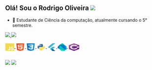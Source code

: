 ## Olá! **Sou o Rodrigo Oliveira** <img src="https://raw.githubusercontent.com/iampavangandhi/iampavangandhi/master/gifs/Hi.gif" width="30px"></h2>

- 🌱 Estudante de Ciência da computação, atualmente cursando o 5° semestre.

<div>
  <a href="https://github.com/Rodrigoo-Oliveira">
  <img height="180em" src="https://github-readme-stats.vercel.app/api?username=Rodrigoo-Oliveira&show_icons=true&theme=dark&include_all_commits=true&count_private=true"/>
  <img height="180em" src="https://github-readme-stats.vercel.app/api/top-langs/?username=Rodrigoo-Oliveira&layout=compact&langs_count=7&theme=dark"/>
</div>
 
<div style="display: inline_block"><br>      
  <img align="center" height="25" width="30"src="https://raw.githubusercontent.com/devicons/devicon/master/icons/javascript/javascript-plain.svg">
  <img align="center" height="25" width="30"src="https://raw.githubusercontent.com/devicons/devicon/master/icons/html5/html5-original.svg">
  <img align="center" height="25" width="30"src="https://raw.githubusercontent.com/devicons/devicon/master/icons/css3/css3-original.svg">
  <img align="center" height="25" width="30"src="https://raw.githubusercontent.com/devicons/devicon/master/icons/python/python-original.svg">
  <img align="center" height="25" width="30"src="https://raw.githubusercontent.com/devicons/devicon/master/icons/flutter/flutter-original.svg">  
  <img align="center" height="25" width="30"src="https://raw.githubusercontent.com/devicons/devicon/master/icons/dart/dart-original.svg">
  <img align="center" height="25" width="40" src="https://raw.githubusercontent.com/devicons/devicon/master/icons/csharp/csharp-original.svg">
</div>

##
 
<div>
  <a href="https://www.linkedin.com/in/rodrigo-oliveira-22a6b51a0/" target="_blank"><img src="https://img.shields.io/badge/-LinkedIn-%230077B5?style=for-the-badge&logo=linkedin&logoColor=white" target="_blank"></a> 
  <a href="https://www.instagram.com/_rodrigoo_oliveira/" target="_blank"><img src="https://img.shields.io/badge/-Instagram-%23E4405F?style=for-the-badge&logo=instagram&logoColor=white" target="_blank"></a>
</div>
 
 
